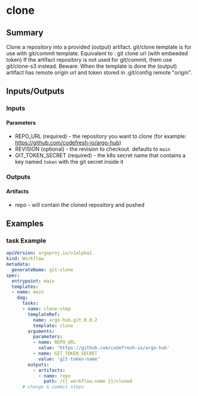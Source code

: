 # clone

## Summary
Clone a repository into a provided (output) artifact. git/clone template is for use with git/commit template. Equivalent to : git clone url (with embeeded token)
If the artifact repository is not used for git/commit, them use git/clone-s3 instead.
Beware: When the template is done the (output) artifact has remote origin url and token stored in .git/config remote "origin". 
## Inputs/Outputs

### Inputs
#### Parameters
* REPO_URL (required) - the repository you want to clone (for example: https://github.com/codefresh-io/argo-hub)
* REVISION (optional) - the revision to checkout. defaults to `main`
* GIT_TOKEN_SECRET (required) - the k8s secret name that contains a key named `token` with the git secret inside it

### Outputs
#### Artifacts
* repo - will contain the cloned repository and pushed

## Examples

### task Example
```yaml
apiVersion: argoproj.io/v1alpha1
kind: Workflow
metadata:
  generateName: git-clone
spec:
  entrypoint: main
  templates:
  - name: main
    dag:
      tasks:
      - name: clone-step
        templateRef:
          name: argo-hub.git.0.0.2
          template: clone
        arguments:
          parameters:
          - name: REPO_URL
            value: 'https://github.com/codefresh-io/argo-hub'
          - name: GIT_TOKEN_SECRET
            value: 'git-token-name'
        outputs:
          - artifacts:
            - name: repo
              path: /{{ workflow.name }}/cloned
      # change & commit steps
```
